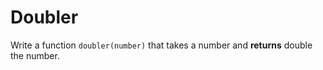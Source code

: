 # Doubler

Write a function `doubler(number)` that takes a number and **returns** double the number.

